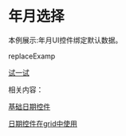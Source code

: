 # 年月选择

本例展示:年月UI控件绑定默认数据。

replaceExamp

[试一试](http://design.yyuap.com/dist/pages/webIDE/index.html#/demos/kero/yearmonth)


相关内容：

[基础日期控件](http://design.yyuap.com/dist/pages/plugins/yearmonth.html)    

[日期控件在grid中使用](http://design.yyuap.com/dist/pages/webIDE/index.html#/demos/grids/edit)